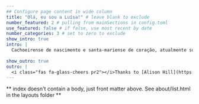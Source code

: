 ```yaml
---
## Configure page content in wide column
title: "Olá, eu sou a Luísa!" # leave blank to exclude
number_featured: 2 # pulling from mainSections in config.toml
use_featured: false # if false, use most recent by date
number_categories: 3 # set to zero to exclude
show_intro: true
intro: |
  Cachoeirense de nascimento e santa-mariense de coração, atualmente sou estudante de Ciências Econômicas na Universidade Federal de Santa Maria ([UFSM](https://www.ufsm.br/)).
  
show_outro: true
outro: |
  <i class="fas fa-glass-cheers pr2"></i>Thanks to [Alison Hill](https://twitter.com/apreshill/) for creating Hugo Apéro!
---
```


** index doesn't contain a body, just front matter above.
See about/list.html in the layouts folder **
